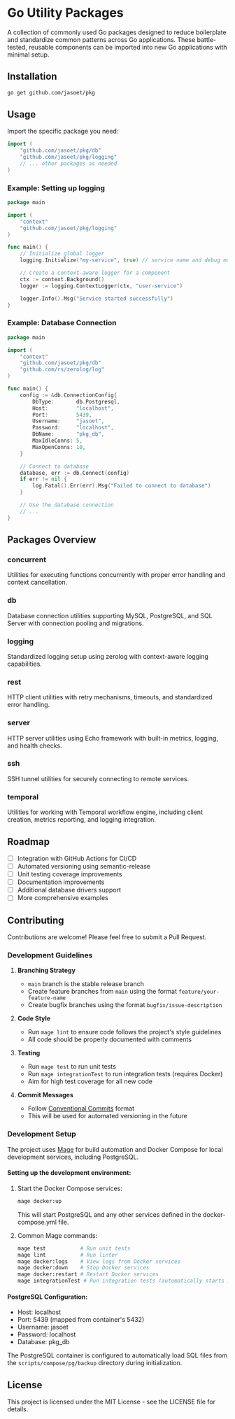 # Go Utility Packages

A collection of commonly used Go packages designed to reduce boilerplate and standardize common patterns across Go applications. These battle-tested, reusable components can be imported into new Go applications with minimal setup.

## Installation

```bash
go get github.com/jasoet/pkg
```

## Usage

Import the specific package you need:

```go
import (
    "github.com/jasoet/pkg/db"
    "github.com/jasoet/pkg/logging"
    // ... other packages as needed
)
```

### Example: Setting up logging

```go
package main

import (
    "context"
    "github.com/jasoet/pkg/logging"
)

func main() {
    // Initialize global logger
    logging.Initialize("my-service", true) // service name and debug mode

    // Create a context-aware logger for a component
    ctx := context.Background()
    logger := logging.ContextLogger(ctx, "user-service")

    logger.Info().Msg("Service started successfully")
}
```

### Example: Database Connection

```go
package main

import (
    "context"
    "github.com/jasoet/pkg/db"
    "github.com/rs/zerolog/log"
)

func main() {
    config := &db.ConnectionConfig{
        DbType:       db.Postgresql,
        Host:         "localhost",
        Port:         5439,
        Username:     "jasoet",
        Password:     "localhost",
        DbName:       "pkg_db",
        MaxIdleConns: 5,
        MaxOpenConns: 10,
    }

    // Connect to database
    database, err := db.Connect(config)
    if err != nil {
        log.Fatal().Err(err).Msg("Failed to connect to database")
    }

    // Use the database connection
    // ...
}
```

## Packages Overview

### concurrent

Utilities for executing functions concurrently with proper error handling and context cancellation.

### db

Database connection utilities supporting MySQL, PostgreSQL, and SQL Server with connection pooling and migrations.

### logging

Standardized logging setup using zerolog with context-aware logging capabilities.

### rest

HTTP client utilities with retry mechanisms, timeouts, and standardized error handling.

### server

HTTP server utilities using Echo framework with built-in metrics, logging, and health checks.

### ssh

SSH tunnel utilities for securely connecting to remote services.

### temporal

Utilities for working with Temporal workflow engine, including client creation, metrics reporting, and logging integration.

## Roadmap

- [ ] Integration with GitHub Actions for CI/CD
- [ ] Automated versioning using semantic-release
- [ ] Unit testing coverage improvements
- [ ] Documentation improvements
- [ ] Additional database drivers support
- [ ] More comprehensive examples

## Contributing

Contributions are welcome! Please feel free to submit a Pull Request.

### Development Guidelines

1. **Branching Strategy**
   - `main` branch is the stable release branch
   - Create feature branches from `main` using the format `feature/your-feature-name`
   - Create bugfix branches using the format `bugfix/issue-description`

2. **Code Style**
   - Run `mage lint` to ensure code follows the project's style guidelines
   - All code should be properly documented with comments

3. **Testing**
   - Run `mage test` to run unit tests
   - Run `mage integrationTest` to run integration tests (requires Docker)
   - Aim for high test coverage for all new code

4. **Commit Messages**
   - Follow [Conventional Commits](https://www.conventionalcommits.org/) format
   - This will be used for automated versioning in the future

### Development Setup

The project uses [Mage](https://magefile.org/) for build automation and Docker Compose for local development services, including PostgreSQL.

#### Setting up the development environment:

1. Start the Docker Compose services:
   ```bash
   mage docker:up
   ```
   This will start PostgreSQL and any other services defined in the docker-compose.yml file.

2. Common Mage commands:
   ```bash
   mage test           # Run unit tests
   mage lint           # Run linter
   mage docker:logs    # View logs from Docker services
   mage docker:down    # Stop Docker services
   mage docker:restart # Restart Docker services
   mage integrationTest # Run integration tests (automatically starts Docker services)
   ```

#### PostgreSQL Configuration:
- Host: localhost
- Port: 5439 (mapped from container's 5432)
- Username: jasoet
- Password: localhost
- Database: pkg_db

The PostgreSQL container is configured to automatically load SQL files from the `scripts/compose/pg/backup` directory during initialization.

## License

This project is licensed under the MIT License - see the LICENSE file for details.
